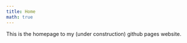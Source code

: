```yaml
---
title: Home
math: true
---
```


This is the homepage to my (under construction) github pages website.
